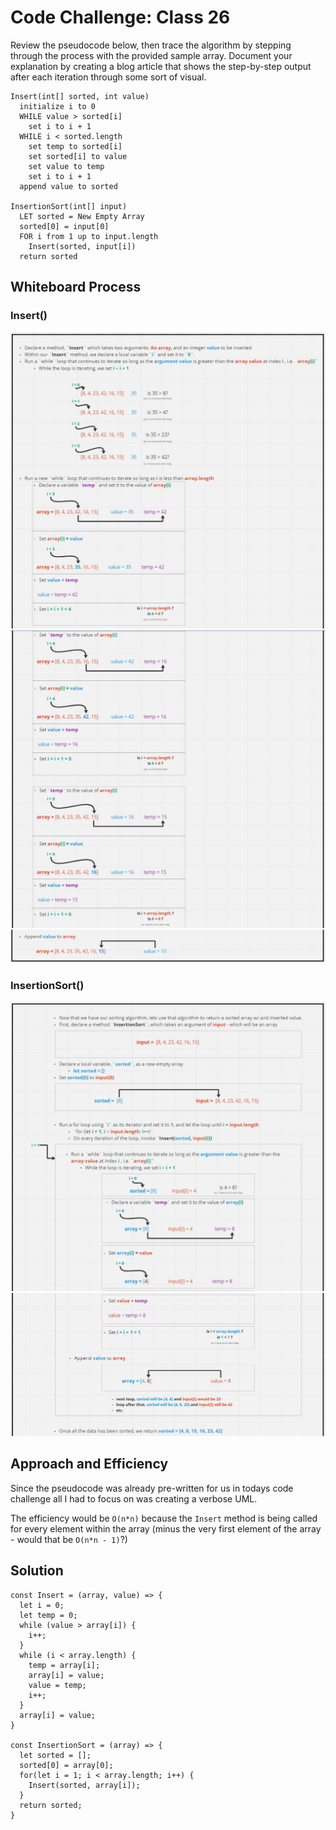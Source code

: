 # Code Challenge: Class 26

Review the pseudocode below, then trace the algorithm by stepping through the process with the provided sample array. Document your explanation by creating a blog article that shows the step-by-step output after each iteration through some sort of visual.

```
Insert(int[] sorted, int value)
  initialize i to 0
  WHILE value > sorted[i]
    set i to i + 1
  WHILE i < sorted.length
    set temp to sorted[i]
    set sorted[i] to value
    set value to temp
    set i to i + 1
  append value to sorted

InsertionSort(int[] input)
  LET sorted = New Empty Array
  sorted[0] = input[0]
  FOR i from 1 up to input.length
    Insert(sorted, input[i])
  return sorted
```

## Whiteboard Process

### Insert()

![Insert UML 1](./Insert_UML_1.JPG)
![Insert UML 2](./Insert_UML_2.JPG)
![Insert UML 3](./Insert_UML_3.JPG)

### InsertionSort()

![InsertionSort UML 1](./InsertionSort_UML_1.JPG)
![InsertionSort UML 2](./InsertionSort_UML_2.JPG)

## Approach and Efficiency

Since the pseudocode was already pre-written for us in todays code challenge all I had to focus on was creating a verbose UML.

The efficiency would be `O(n*n)` because the `Insert` method is being called for every element within the array (minus the very first element of the array - would that be `O(n*n - 1)`?)

## Solution

```
const Insert = (array, value) => {
  let i = 0;
  let temp = 0;
  while (value > array[i]) {
    i++;
  }
  while (i < array.length) {
    temp = array[i];
    array[i] = value;
    value = temp;
    i++;
  }
  array[i] = value;
}

const InsertionSort = (array) => {
  let sorted = [];
  sorted[0] = array[0];
  for(let i = 1; i < array.length; i++) {
    Insert(sorted, array[i]);
  }
  return sorted;
}
```